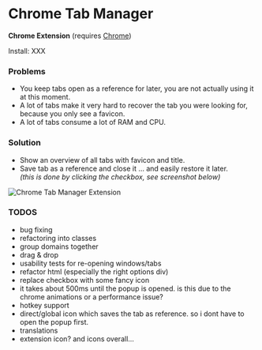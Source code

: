 Chrome Tab Manager
==================

__Chrome Extension__
(requires [Chrome](http://www.google.com/chrome))

Install: XXX

### Problems

 * You keep tabs open as a reference for later, you are not actually using it at this moment.
 * A lot of tabs make it very hard to recover the tab you were looking for, because you only see a favicon.
 * A lot of tabs consume a lot of RAM and CPU.

### Solution

 * Show an overview of all tabs with favicon and title.
 * Save tab as a reference and close it ... and easily restore it later.  
   *(this is done by clicking the checkbox, see screenshot below)*

![Chrome Tab Manager Extension](https://raw.github.com/mattes/chrome-ext-tabs-manager/master/Screenshot.jpg)
    
### TODOS

 * bug fixing
 * refactoring into classes
 * group domains together
 * drag & drop
 * usability tests for re-opening windows/tabs
 * refactor html (especially the right options div)
 * replace checkbox with some fancy icon
 * it takes about 500ms until the popup is opened. is this due to the chrome animations or a performance issue?
 * hotkey support
 * direct/global icon which saves the tab as reference. so i dont have to open the popup first.
 * translations
 * extension icon? and icons overall...
